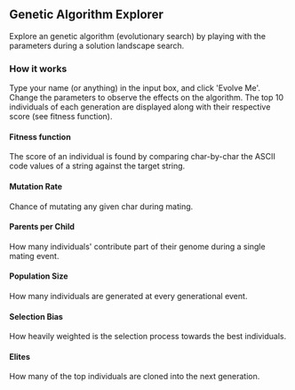 ## Genetic Algorithm Explorer
Explore an genetic algorithm (evolutionary search) by playing with the parameters during a solution landscape search.

### How it works
Type your name (or anything) in the input box, and click 'Evolve Me'. Change the parameters to observe the effects on the algorithm. The top 10 individuals of each generation are displayed along with their respective score (see fitness function).

#### Fitness function
The score of an individual is found by comparing char-by-char the ASCII code values of a string against the target string.

#### Mutation Rate
Chance of mutating any given char during mating.

#### Parents per Child
How many individuals' contribute part of their genome during a single mating event.

#### Population Size
How many individuals are generated at every generational event.

#### Selection Bias
How heavily weighted is the selection process towards the best individuals.

#### Elites
How many of the top individuals are cloned into the next generation.
